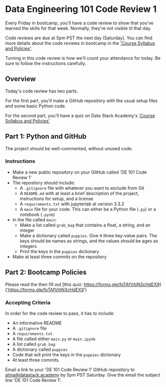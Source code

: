 # Data Engineering 101 Code Review 1

Every Friday in bootcamp, you'll have a code review to show that you've learned the skills for that week. Normally, they're not visible til that day. 

Code reviews are due at 5pm PST the next day (Saturday). You can find more details about the code reviews in bootcamp in the ['Course Syllabus and Policies'](https://docs.google.com/document/d/1-k3e7yBTYhT00aO3yYzlBqNF37SpIKuF-swhT1kNxwk/edit?usp=sharing).

Turning in this code review is how we'll count your attendance for today. Be sure to follow the instructions carefully. 

## Overview
Today's code review has two parts.

For the first part, you'll make a GitHub repository with the usual setup files and some basic Python code. 

For the second part, you'll have a quiz on Data Stack Academy's ['Course Syllabus and Policies'](https://docs.google.com/document/d/1-k3e7yBTYhT00aO3yYzlBqNF37SpIKuF-swhT1kNxwk/edit?usp=sharing)

## Part 1: Python and GitHub
The project should be well-commented, without unused code.

### Instructions
- Make a new public repository on your GitHub called 'DE 101 Code Review 1'
- The repository should include:
    - A `.gitignore` file with whatever you want to exclude from Git
    - A `README.md` with at least a brief description of the project, instructions for setup, and a license
    - A  `requirements.txt` with jupyterlab at version 3.3.2
    - A `main` file for your code. This can either be a Python file (`.py`) or a notebook (`.pynb`)
- In the file called `main`:
    - Make a list called `grab_bag` that contains a float, a string, and an integer
    - Make a dictionary called `puppies`. Give it three key-value pairs. The keys should be names as strings, and the values should be ages as integers
    - Print the keys in the `puppies` dictionary
- Make at least three commits on the repository

## Part 2: Bootcamp Policies
Please read the then fill out [this quiz:
https://forms.gle/foTAfVitjN3cHdEX9]('https://forms.gle/foTAfVitjN3cHdEX9')


### Accepting Criteria
In order for the code review to pass, it has to include:
- An informative README
- A `.gitignore` file
- A  `requirements.txt`
- A file called either `main.py` or `main.ipynb`
- A list called `grab_bag`
- A dictionary called `puppies`
- Code that will print the keys in the `puppies` dictionary
- At least three commits. 

Email a link to your 'DE 101 Code Review 1' GitHub repository to alma@datastack.academy by 5pm PST Saturday. Give the email the subject line 'DE 101 Code Review 1'.

